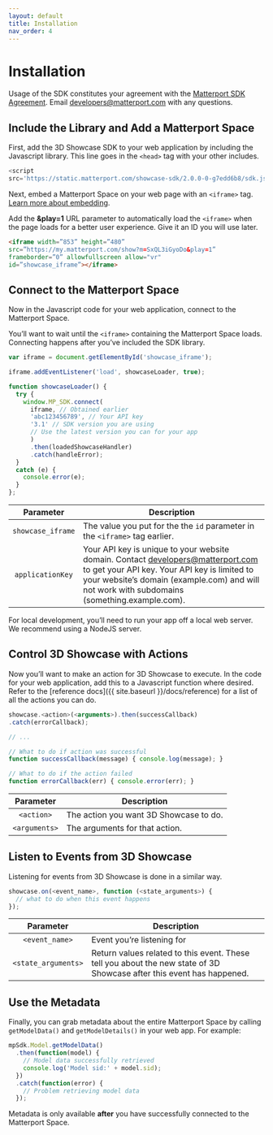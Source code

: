 ```yaml
---
layout: default
title: Installation
nav_order: 4
---
```


# Installation


<div class="note">Usage of the SDK constitutes your agreement with the <a href="https://matterport.com/legal/sdk-agreement/">Matterport SDK Agreement</a>. Email <a href="mailto:developers@matterport.com">developers@matterport.com</a> with any questions.</div>

## Include the Library and Add a Matterport Space

First, add the 3D Showcase SDK to your web application by including the Javascript library. This line goes in the `<head>` tag with your other includes.

``` javascript
<script
src='https://static.matterport.com/showcase-sdk/2.0.0-0-g7edd6b8/sdk.js'>
```

Next, embed a Matterport Space on your web page with an `<iframe>` tag. [Learn more about embedding](https://support.matterport.com/hc/en-us/articles/115004549347-Embed-a-Space-with-an-iframe-).

Add the **&play=1** URL parameter to automatically load the `<iframe>` when the page loads for a better user experience. Give it an ID you will use later.

``` html
<iframe width=”853” height=”480”
src=”https://my.matterport.com/show?m=SxQL3iGyoDo&play=1”
frameborder=”0” allowfullscreen allow="vr"
id=”showcase_iframe”></iframe>
```

## Connect to the Matterport Space

Now in the Javascript code for your web application, connect to the Matterport Space.

You’ll want to wait until the `<iframe>` containing the Matterport Space loads. Connecting happens after you’ve included the SDK library.

``` javascript
var iframe = document.getElementById('showcase_iframe');

iframe.addEventListener('load', showcaseLoader, true);

function showcaseLoader() {
  try {
    window.MP_SDK.connect(
      iframe, // Obtained earlier
      'abc123456789', // Your API key
      '3.1' // SDK version you are using
      // Use the latest version you can for your app
      )
      .then(loadedShowcaseHandler)
      .catch(handleError);
  }
  catch (e) {
    console.error(e);
  }
};
```

Parameter | Description
:---: | ---
`showcase_iframe` | The value you put for the the `id` parameter in the `<iframe>` tag earlier.
`applicationKey` | Your API key is unique to your website domain. Contact <developers@matterport.com> to get your API key. Your API key is limited to your website’s domain (example.com) and will not work with subdomains (something.example.com).


<div class="note">For local development, you’ll need to run your app off a local web server. We recommend using a NodeJS server.</div>


## Control 3D Showcase with Actions

Now you’ll want to make an action for 3D Showcase to execute. In the code for your web application, add this to a Javascript function where desired. Refer to the [reference docs]({{ site.baseurl }}/docs/reference) for a list of all the actions you can do.

```javascript
showcase.<action>(<arguments>).then(successCallback)
.catch(errorCallback);

// ...

// What to do if action was successful
function successCallback(message) { console.log(message); }

// What to do if the action failed
function errorCallback(err) { console.error(err); }
```

Parameter | Description
:---: | ---
`<action>` | The action you want 3D Showcase to do.
`<arguments>` | The arguments for that action.


## Listen to Events from 3D Showcase

Listening for events from 3D Showcase is done in a similar way.

```javascript
showcase.on(<event_name>, function (<state_arguments>) {
  // what to do when this event happens
});
```

Parameter | Description
:-----: | -----
`<event_name>` | Event you’re listening for
`<state_arguments>` | Return values related to this event. These tell you about the new state of 3D Showcase after this event has happened.


## Use the Metadata

Finally, you can grab metadata about the entire Matterport Space by calling `getModelData()` and `getModelDetails()` in your web app. For example:

``` javascript
mpSdk.Model.getModelData()
  .then(function(model) {
    // Model data successfully retrieved
    console.log('Model sid:' + model.sid);
  })
  .catch(function(error) {
    // Problem retrieving model data
  });
```

Metadata is only available **after** you have successfully connected to the Matterport Space.
